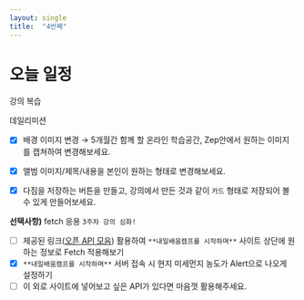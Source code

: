 ```yaml
---
layout: single
title:  "4번째"
---
```



# 오늘 일정

강의 복습

데일리미션  
- [x]  배경 이미지 변경 → 5개월간 함께 할 온라인 학습공간, Zep안에서 원하는 이미지를 캡쳐하여 변경해보세요.
- [x]  앨범 이미지/제목/내용을 본인이 원하는 형태로 변경해보세요. 
- [x]  다짐을 저장하는 버튼을 만들고, 강의에서 만든 것과 같이 `카드` 형태로 저장되어 볼 수 있게 만들어보세요.


**선택사항)** fetch 응용 `3주차 강의 심화!`
- [ ]  제공된 링크([오픈 API 모음](https://iotnbigdata.tistory.com/434)) 활용하여 `**내일배움캠프를 시작하며**` 사이트 상단에 원하는 정보로 Fetch 적용해보기
- [x]  `**내일배움캠프를 시작하며**` 서버 접속 시 현지 미세먼지 농도가 Alert으로 나오게 설정하기
- [ ]  이 외로 사이트에 넣어보고 싶은 API가 있다면 마음껏 활용해주세요.
